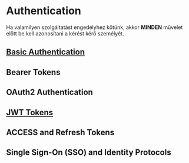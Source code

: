 # Authentication

Ha valamilyen szolgáltatást engedélyhez kötünk, akkor **MINDEN** művelet előtt be kell azonosítani a kérést kérő személyét.

## [Basic Authentication](./Basic/)

## Bearer Tokens

## OAuth2 Authentication

## [JWT Tokens](./JWT/)

## ACCESS and Refresh Tokens

## Single Sign-On (SSO) and Identity Protocols

